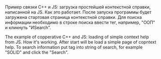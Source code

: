 Пример связки C++ и JS: загрузка простейшей контекстной справки, написанной на JS.
Как это работает.
После запуска программы будет загружена стартовая страница контекстной справки.
Для поиска информации необходимо в строке поиска ввести тег, например, "ООП" и кликнуть "ИSearch".

The example of copperative C++ and JS: loading of simple context help from JS.
How it's working.
After start will be load a simple page of copntext help.
To search information put tag into string of search, for example "SOLID" and click the "Search".